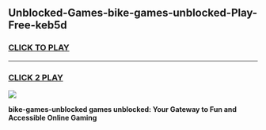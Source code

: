 
## Unblocked-Games-bike-games-unblocked-Play-Free-keb5d
<h3>
<a href="https://premium76.site?title=bike-games-unblocked&ref=23A">CLICK TO PLAY</a></h3>
<hr>

<h3>
<a href="https://premium76.site?title=bike-games-unblocked&ref=23A">CLICK 2 PLAY</a>
  
</h3>

<a href="https://premium76.site?title=bike-games-unblocked&ref=23A"><img src="https://clearcache.store/games.png"></a>


**bike-games-unblocked games unblocked: Your Gateway to Fun and Accessible Online Gaming**
